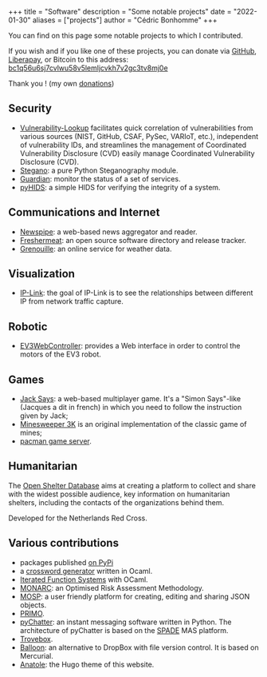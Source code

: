 +++
title = "Software"
description = "Some notable projects"
date = "2022-01-30"
aliases = ["projects"]
author = "Cédric Bonhomme"
+++

You can find on this page some notable projects to which I contributed.

If you wish and if you like one of these projects, you can donate via
[GitHub](https://github.com/sponsors/cedricbonhomme),
[Liberapay](https://liberapay.com/cedricbonhomme), or Bitcoin to this address:  
[bc1q56u6sj7cvlwu58v5lemljcvkh7v2gc3tv8mj0e](bitcoin:BC1Q56U6SJ7CVLWU58V5LEMLJCVKH7V2GC3TV8MJ0E?label=Open%20Source%20projects)

Thank you ! (my own [donations](/donations))


## Security

- [Vulnerability-Lookup](https://github.com/vulnerability-lookup/vulnerability-lookup)
  facilitates quick correlation of vulnerabilities from various sources
  (NIST, GitHub, CSAF, PySec, VARIoT, etc.), independent of vulnerability IDs, and
  streamlines the management of Coordinated Vulnerability Disclosure (CVD)
  easily manage Coordinated Vulnerability Disclosure (CVD).
- [Stegano](https://github.com/cedricbonhomme/Stegano): a pure Python Steganography module.
- [Guardian](https://github.com/cedricbonhomme/guardian): monitor the status of a set of
services.
- [pyHIDS](https://github.com/cedricbonhomme/pyHIDS): a simple HIDS for verifying the
  integrity of a system.

  
## Communications and Internet

- [Newspipe](https://github.com/cedricbonhomme/newspipe): a web-based news aggregator and
  reader.
- [Freshermeat](https://github.com/cedricbonhomme/freshermeat): an open source software
  directory and release tracker.
- [Grenouille](https://gitlab.com/cedric/Grenouille): an online service for
  weather data.


## Visualization

- [IP-Link](https://github.com/cedricbonhomme/IP-Link): the goal of IP-Link is to see
  the relationships between different IP from network traffic capture.


## Robotic

- [EV3WebController](https://github.com/cedricbonhomme/EV3WebController): provides a
  Web interface in order to control the motors of the EV3 robot.


## Games

- [Jack Says](https://globalgamejam.org/2015/games/jack-says): a web-based
  multiplayer game. It's a "Simon Says"-like (Jacques a dit in french) in which
  you need to follow the instruction given by Jack;
- [Minesweeper 3K](https://sr.ht/~cedric/minesweeper-3k) is an original
  implementation of the classic game of mines;
- [pacman game server](https://hg.sr.ht/~cedric/pacman-game-server).


## Humanitarian

The [Open Shelter Database](https://github.com/rodekruis/shelter-database) aims
at creating a platform to collect and share with the widest possible audience,
key information on humanitarian shelters, including the contacts of the
organizations behind them.

Developed for the Netherlands Red Cross.


## Various contributions
 
- packages published [on PyPi](https://pypi.org/user/cedricbonhomme)
- a [crossword generator](https://git.sr.ht/~cedric/crossword-generator)
  written in Ocaml.
- [Iterated Function Systems](https://github.com/cedricbonhomme/iterated-function-systems)
  with OCaml.
- [MONARC](https://github.com/monarc-project): an Optimised Risk Assessment
  Methodology.
- [MOSP](https://github.com/NC3-LU/MOSP): a user friendly platform for
  creating, editing and sharing JSON objects.
- [PRIMO](http://siis.cse.psu.edu/primo).
- [pyChatter](https://hg.sr.ht/~cedric/pychatter): an instant messaging software
  written in Python. The architecture of pyChatter is based on the
  [SPADE](https://github.com/javipalanca/spade) MAS platform.
- [Trovebox](https://github.com/photo/frontend).
- [Balloon](https://hg.sr.ht/~cedric/balloon): an alternative to DropBox with
  file version control. It is based on Mercurial.
- [Anatole](https://github.com/lxndrblz/anatole): the Hugo theme of this website.

